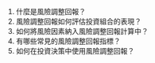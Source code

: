 

1. 什麼是風險調整回報？ 
2. 風險調整回報如何評估投資組合的表現？
3. 如何將風險因素納入風險調整回報計算中？ 
4. 有哪些常見的風險調整回報指標？ 
5. 如何在投資決策中使用風險調整回報？